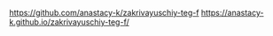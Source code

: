 https://github.com/anastacy-k/zakrivayuschiy-teg-f
https://anastacy-k.github.io/zakrivayuschiy-teg-f/
